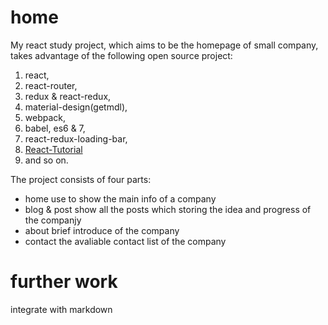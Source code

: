 # home

My react study project, which aims to be the homepage of small company, takes advantage of the following open source project:
1. react, 
2. react-router,
3. redux & react-redux, 
4. material-design(getmdl), 
5. webpack, 
6. babel, es6 & 7, 
7. react-redux-loading-bar, 
8. [React-Tutorial](https://github.com/liuweinan0575/React-Tutorial)
9. and so on.

The project consists of four parts:

 * home
  use to show the main info of a company
 * blog & post
 show all the posts which storing the idea and progress of the companjy
 * about
 brief introduce of the company
 * contact
 the avaliable contact list of the company

# further work
integrate with markdown